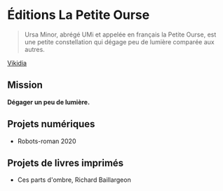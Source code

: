 # Éditions La Petite Ourse

> Ursa Minor, abrégé UMi et appelée en français la Petite Ourse, est une petite constellation qui dégage peu de lumière comparée aux autres. 

  [Vikidia](https://fr.vikidia.org/wiki/Petite_Ourse)
  
  
## Mission
__Dégager un peu de lumière.__

## Projets numériques
- Robots-roman 2020
## Projets de livres imprimés
- Ces parts d'ombre, Richard Baillargeon
